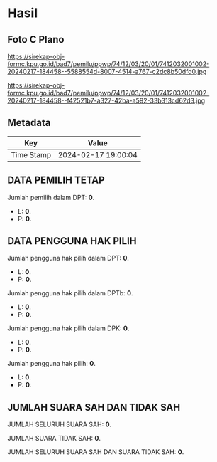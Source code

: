 # Hasil

## Foto C Plano

https://sirekap-obj-formc.kpu.go.id/bad7/pemilu/ppwp/74/12/03/20/01/7412032001002-20240217-184458--5588554d-8007-4514-a767-c2dc8b50dfd0.jpg

https://sirekap-obj-formc.kpu.go.id/bad7/pemilu/ppwp/74/12/03/20/01/7412032001002-20240217-184458--f42521b7-a327-42ba-a592-33b313cd62d3.jpg


## Metadata

| Key        | Value               |
| ---------- | ------------------- |
| Time Stamp | 2024-02-17 19:00:04 |


## DATA PEMILIH TETAP

Jumlah pemilih dalam DPT: **0**.
 * L: **0**.
 * P: **0**.

## DATA PENGGUNA HAK PILIH

Jumlah pengguna hak pilih dalam DPT: **0**.
 * L: **0**.
 * P: **0**.

Jumlah pengguna hak pilih dalam DPTb: **0**.
 * L: **0**.
 * P: **0**.

Jumlah pengguna hak pilih dalam DPK: **0**.
 * L: **0**.
 * P: **0**.

Jumlah pengguna hak pilih: **0**.
 * L: **0**.
 * P: **0**.

## JUMLAH SUARA SAH DAN TIDAK SAH

JUMLAH SELURUH SUARA SAH: **0**.

JUMLAH SUARA TIDAK SAH: **0**.

JUMLAH SELURUH SUARA SAH DAN SUARA TIDAK SAH: **0**.


